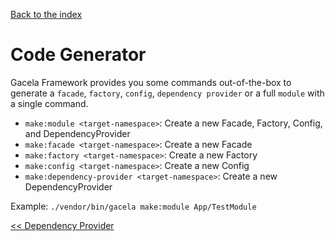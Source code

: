 [Back to the index](../docs)

# Code Generator

Gacela Framework provides you some commands out-of-the-box to generate a `facade`, `factory`, `config`,
`dependency provider` or a full `module` with a single command.

- `make:module <target-namespace>`: Create a new Facade, Factory, Config, and DependencyProvider
- `make:facade <target-namespace>`: Create a new Facade
- `make:factory <target-namespace>`: Create a new Factory
- `make:config <target-namespace>`: Create a new Config
- `make:dependency-provider <target-namespace>`: Create a new DependencyProvider


Example:
`./vendor/bin/gacela make:module App/TestModule`

[<< Dependency Provider](../docs/005_dependency_provider.md)

